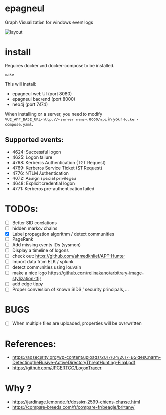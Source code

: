 # epagneul

Graph Visualization for windows event logs

![layout](https://raw.githubusercontent.com/jurelou/epagneul/main/images/layout.png)


# install

Requires docker and docker-compose to be installed.

```
make
```
This will install:
- epagneul web UI (port 8080)
- epagneul backend (port 8000)
- neo4j (port 7474)

When installing on a server, you need to modify `VUE_APP_BASE_URL=http://<server name>:8000/api` in your `docker-compose.yaml`.

## Supported events:

- 4624: Successful logon
- 4625: Logon failure
- 4768: Kerberos Authentication (TGT Request)
- 4769: Kerberos Service Ticket (ST Request)
- 4776: NTLM Authentication
- 4672: Assign special privileges
- 4648: Explicit credential logon
- 4771: Kerberos pre-authentication failed


# TODOs:

- [ ] Better SID corelations
- [ ] hidden markov chains
- [x] Label propagation algorithm / detect communities
- [ ] PageRank
- [ ] Add missing events IDs (sysmon)
- [ ] Display a timeline of logons
- [ ] check out: https://github.com/ahmedkhlief/APT-Hunter
- [ ] Import data from ELK / splunk
- [ ] detect communities using louvain
- [ ] make a nice logo https://github.com/reiinakano/arbitrary-image-stylization-tfjs
- [ ] add edge tippy
- [ ] Proper conversion of known SIDS / security principals, ...

# BUGS

- [ ] When multiple files are uploaded, properties will be overwritten

# References:

- https://adsecurity.org/wp-content/uploads/2017/04/2017-BSidesCharm-DetectingtheElusive-ActiveDirectoryThreatHunting-Final.pdf
- https://github.com/JPCERTCC/LogonTracer

# Why ?  
* https://jardinage.lemonde.fr/dossier-2599-chiens-chasse.html
* https://compare-breeds.com/fr/compare-fr/beagle/brittany/
